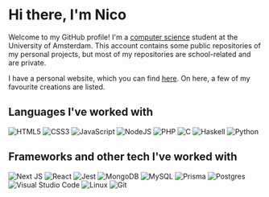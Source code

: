 # Hi there, I'm Nico

Welcome to my GitHub profile! I'm a [computer science](https://www.uva.nl/programmas/bachelors/informatica/informatica.html) student at the University of Amsterdam. This account contains some public repositories of my personal projects, but most of my repositories are school-related and are private.

I have a personal website, which you can find [here](https://niconap.dev). On here, a few of my favourite creations are listed.

## Languages I've worked with
![HTML5](https://img.shields.io/badge/html5-%23E34F26.svg?style=for-the-badge&logo=html5&logoColor=white)
![CSS3](https://img.shields.io/badge/css3-%231572B6.svg?style=for-the-badge&logo=css3&logoColor=white)
![JavaScript](https://img.shields.io/badge/javascript-%23323330.svg?style=for-the-badge&logo=javascript&logoColor=%23F7DF1E)
![NodeJS](https://img.shields.io/badge/node.js-6DA55F?style=for-the-badge&logo=node.js&logoColor=white)
![PHP](https://img.shields.io/badge/php-%23777BB4.svg?style=for-the-badge&logo=php&logoColor=white)
![C](https://img.shields.io/badge/c-%2300599C.svg?style=for-the-badge&logo=c&logoColor=white)
![Haskell](https://img.shields.io/badge/Haskell-5e5086?style=for-the-badge&logo=haskell&logoColor=white)
![Python](https://img.shields.io/badge/python-3670A0?style=for-the-badge&logo=python&logoColor=ffdd54)

## Frameworks and other tech I've worked with
![Next JS](https://img.shields.io/badge/Next-black?style=for-the-badge&logo=next.js&logoColor=white)
![React](https://img.shields.io/badge/react-%2320232a.svg?style=for-the-badge&logo=react&logoColor=%2361DAFB)
![Jest](https://img.shields.io/badge/-jest-%23C21325?style=for-the-badge&logo=jest&logoColor=white)
![MongoDB](https://img.shields.io/badge/MongoDB-%234ea94b.svg?style=for-the-badge&logo=mongodb&logoColor=white)
![MySQL](https://img.shields.io/badge/mysql-4479A1.svg?style=for-the-badge&logo=mysql&logoColor=white)
![Prisma](https://img.shields.io/badge/Prisma-3982CE?style=for-the-badge&logo=Prisma&logoColor=white)
![Postgres](https://img.shields.io/badge/postgres-%23316192.svg?style=for-the-badge&logo=postgresql&logoColor=white)
![Visual Studio Code](https://img.shields.io/badge/Visual%20Studio%20Code-0078d7.svg?style=for-the-badge&logo=visual-studio-code&logoColor=white)
![Linux](https://img.shields.io/badge/Linux-FCC624?style=for-the-badge&logo=linux&logoColor=black)
![Git](https://img.shields.io/badge/git-%23F05033.svg?style=for-the-badge&logo=git&logoColor=white)


